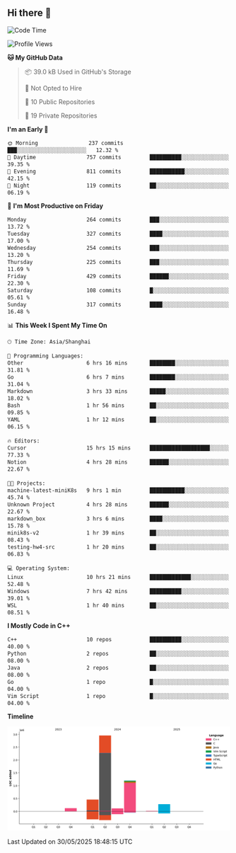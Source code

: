 ## Hi there 👋

<!--  ![Top Langs](https://github-readme-stats.vercel.app/api/top-langs/?username=ScottZhang812) -->

<!--START_SECTION:waka-->
![Code Time](http://img.shields.io/badge/Code%20Time-67%20hrs%2045%20mins-blue)

![Profile Views](http://img.shields.io/badge/Profile%20Views-0-blue)

**🐱 My GitHub Data** 

> 📦 39.0 kB Used in GitHub's Storage 
 > 
> 🚫 Not Opted to Hire
 > 
> 📜 10 Public Repositories 
 > 
> 🔑 19 Private Repositories 
 > 
**I'm an Early 🐤** 

```text
🌞 Morning                237 commits         ███░░░░░░░░░░░░░░░░░░░░░░   12.32 % 
🌆 Daytime                757 commits         ██████████░░░░░░░░░░░░░░░   39.35 % 
🌃 Evening                811 commits         ███████████░░░░░░░░░░░░░░   42.15 % 
🌙 Night                  119 commits         ██░░░░░░░░░░░░░░░░░░░░░░░   06.19 % 
```
📅 **I'm Most Productive on Friday** 

```text
Monday                   264 commits         ███░░░░░░░░░░░░░░░░░░░░░░   13.72 % 
Tuesday                  327 commits         ████░░░░░░░░░░░░░░░░░░░░░   17.00 % 
Wednesday                254 commits         ███░░░░░░░░░░░░░░░░░░░░░░   13.20 % 
Thursday                 225 commits         ███░░░░░░░░░░░░░░░░░░░░░░   11.69 % 
Friday                   429 commits         ██████░░░░░░░░░░░░░░░░░░░   22.30 % 
Saturday                 108 commits         █░░░░░░░░░░░░░░░░░░░░░░░░   05.61 % 
Sunday                   317 commits         ████░░░░░░░░░░░░░░░░░░░░░   16.48 % 
```


📊 **This Week I Spent My Time On** 

```text
🕑︎ Time Zone: Asia/Shanghai

💬 Programming Languages: 
Other                    6 hrs 16 mins       ████████░░░░░░░░░░░░░░░░░   31.81 % 
Go                       6 hrs 7 mins        ████████░░░░░░░░░░░░░░░░░   31.04 % 
Markdown                 3 hrs 33 mins       █████░░░░░░░░░░░░░░░░░░░░   18.02 % 
Bash                     1 hr 56 mins        ██░░░░░░░░░░░░░░░░░░░░░░░   09.85 % 
YAML                     1 hr 12 mins        ██░░░░░░░░░░░░░░░░░░░░░░░   06.15 % 

🔥 Editors: 
Cursor                   15 hrs 15 mins      ███████████████████░░░░░░   77.33 % 
Notion                   4 hrs 28 mins       ██████░░░░░░░░░░░░░░░░░░░   22.67 % 

🐱‍💻 Projects: 
machine-latest-miniK8s   9 hrs 1 min         ███████████░░░░░░░░░░░░░░   45.74 % 
Unknown Project          4 hrs 28 mins       ██████░░░░░░░░░░░░░░░░░░░   22.67 % 
markdown_box             3 hrs 6 mins        ████░░░░░░░░░░░░░░░░░░░░░   15.78 % 
minik8s-v2               1 hr 39 mins        ██░░░░░░░░░░░░░░░░░░░░░░░   08.43 % 
testing-hw4-src          1 hr 20 mins        ██░░░░░░░░░░░░░░░░░░░░░░░   06.83 % 

💻 Operating System: 
Linux                    10 hrs 21 mins      █████████████░░░░░░░░░░░░   52.48 % 
Windows                  7 hrs 42 mins       ██████████░░░░░░░░░░░░░░░   39.01 % 
WSL                      1 hr 40 mins        ██░░░░░░░░░░░░░░░░░░░░░░░   08.51 % 
```

**I Mostly Code in C++** 

```text
C++                      10 repos            ██████████░░░░░░░░░░░░░░░   40.00 % 
Python                   2 repos             ██░░░░░░░░░░░░░░░░░░░░░░░   08.00 % 
Java                     2 repos             ██░░░░░░░░░░░░░░░░░░░░░░░   08.00 % 
Go                       1 repo              █░░░░░░░░░░░░░░░░░░░░░░░░   04.00 % 
Vim Script               1 repo              █░░░░░░░░░░░░░░░░░░░░░░░░   04.00 % 
```



**Timeline**

![Lines of Code chart](https://raw.githubusercontent.com/ScottZhang812/ScottZhang812/main/assets/bar_graph.png)


 Last Updated on 30/05/2025 18:48:15 UTC
<!--END_SECTION:waka-->


<!--
**ScottZhang812/ScottZhang812** is a ✨ _special_ ✨ repository because its `README.md` (this file) appears on your GitHub profile.

Here are some ideas to get you started:

- 🔭 I’m currently working on ...
- 🌱 I’m currently learning ...
- 👯 I’m looking to collaborate on ...
- 🤔 I’m looking for help with ...
- 💬 Ask me about ...
- 📫 How to reach me: ...
- 😄 Pronouns: ...
- ⚡ Fun fact: ...
-->
